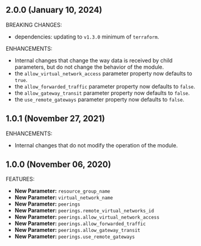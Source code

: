 <!-- markdownlint-disable MD041 MD013 -->
## 2.0.0 (January 10, 2024)

BREAKING CHANGES:

* dependencies: updating to `v1.3.0` minimum of `terraform`.

ENHANCEMENTS:

* Internal changes that change the way data is received by child parameters, but do not change the behavior of the module.
* the `allow_virtual_network_access` parameter property now defaults to `true`.
* the `allow_forwarded_traffic` parameter property now defaults to `false`.
* the `allow_gateway_transit` parameter property now defaults to `false`.
* the `use_remote_gateways` parameter property now defaults to `false`.

## 1.0.1 (November 27, 2021)

ENHANCEMENTS:

* Internal changes that do not modify the operation of the module.

## 1.0.0 (November 06, 2020)

FEATURES:

* **New Parameter:** `resource_group_name`
* **New Parameter:** `virtual_network_name`
* **New Parameter:** `peerings`
* **New Parameter:** `peerings.remote_virtual_networks_id`
* **New Parameter:** `peerings.allow_virtual_network_access`
* **New Parameter:** `peerings.allow_forwarded_traffic`
* **New Parameter:** `peerings.allow_gateway_transit`
* **New Parameter:** `peerings.use_remote_gateways`
